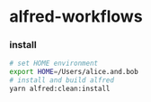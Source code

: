 # alfred-workflows

### install

```sh
# set HOME environment
export HOME=/Users/alice.and.bob
# install and build alfred
yarn alfred:clean:install
```
